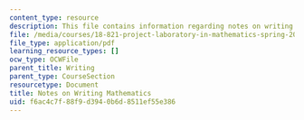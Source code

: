 ```yaml
---
content_type: resource
description: This file contains information regarding notes on writing mathematics.
file: /media/courses/18-821-project-laboratory-in-mathematics-spring-2013/f6ac4c7f88f9d3940b6d8511ef55e386_MIT18_821S13_writingnotes.pdf
file_type: application/pdf
learning_resource_types: []
ocw_type: OCWFile
parent_title: Writing
parent_type: CourseSection
resourcetype: Document
title: Notes on Writing Mathematics
uid: f6ac4c7f-88f9-d394-0b6d-8511ef55e386
---
```

